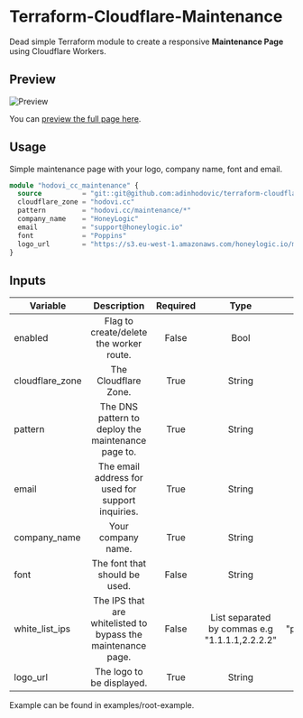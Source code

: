 # Terraform-Cloudflare-Maintenance

Dead simple Terraform module to create a responsive **Maintenance Page**
using Cloudflare Workers.

## Preview

![Preview](https://i.imgur.com/CiguM4w.png)

You can [preview the full page here](https://hodovi.cc/maintenance/).

## Usage

Simple maintenance page with your logo, company name, font and email.

```terraform
module "hodovi_cc_maintenance" {
  source          = "git::git@github.com:adinhodovic/terraform-cloudflare-maintenance.git?ref=v0.1.0"
  cloudflare_zone = "hodovi.cc"
  pattern         = "hodovi.cc/maintenance/*"
  company_name    = "HoneyLogic"
  email           = "support@honeylogic.io"
  font            = "Poppins"
  logo_url        = "https://s3.eu-west-1.amazonaws.com/honeylogic.io/media/images/Honeylogic_-_icon.original.height-80.png"
}
```

## Inputs

| Variable        | Description                                                  | Required | Type                                           | Default       |
|-----------------|:------------------------------------------------------------:|:--------:|:----------------------------------------------:|:-------------:|
| enabled         | Flag to create/delete the worker route.                      | False    | Bool                                           | true          |
| cloudflare_zone | The Cloudflare Zone.                                          | True     | String                                         | -             |
| pattern         | The DNS pattern to deploy the maintenance page to.             | True     | String                                         | -             |
| email           | The email address for used for support inquiries.                                | True     | String                                         | -             |
| company_name    | Your company name.                                                 | True     | String                                         | -             |
| font            | The font that should be used.                                        | False    | String                                         | "Poppins"     |
| white_list_ips  | The IPS that are whitelisted to bypass the maintenance page. | False    | List separated by commas e.g "1.1.1.1,2.2.2.2" | "placeholder" |
| logo_url        | The logo to be displayed.                                     | True     | String                                         | -             |

Example can be found in examples/root-example.
